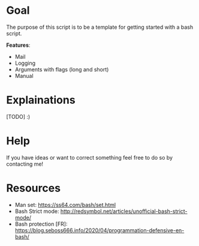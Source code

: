 # Goal

The purpose of this script is to be a template for getting started with a bash script.

**Features**:
- Mail 
- Logging
- Arguments with flags (long and short)
- Manual

# Explainations

[TODO] :) 

# Help

If you have ideas or want to correct something feel free to do so by contacting me!

# Resources

- Man set: https://ss64.com/bash/set.html 
- Bash Strict mode: http://redsymbol.net/articles/unofficial-bash-strict-mode/
- Bash protection [FR]: https://blog.seboss666.info/2020/04/programmation-defensive-en-bash/
